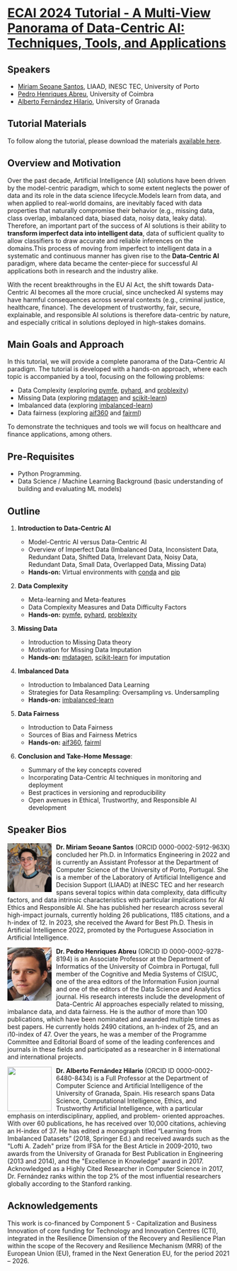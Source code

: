 # [ECAI 2024 Tutorial - A Multi-View Panorama of Data-Centric AI: Techniques, Tools, and Applications](https://miriamspsantos.github.io/dcai-ecai-tutorial-2024/)

## Speakers

* [Miriam Seoane Santos](https://scholar.google.pt/citations?user=isaI6u8AAAAJ&hl=pt-PT), LIAAD, INESC TEC, University of Porto
* [Pedro Henriques Abreu](https://scholar.google.pt/citations?user=nfIVXcMAAAAJ&hl=pt-PT), University of Coimbra
* [Alberto Fernández Hilario](https://scholar.google.pt/citations?user=FI0eA8kAAAAJ&hl=pt-PT), University of Granada

## Tutorial Materials
To follow along the tutorial, please download the materials [available here](https://bit.ly/3C37TjK).

## Overview and Motivation
Over the past decade, Artificial Intelligence (AI) solutions have been driven by the model-centric paradigm, which to some extent neglects the power of data and its role in the data science lifecycle.Models learn from data, and when applied to real-world domains, are inevitably faced with data properties that naturally compromise their behavior (e.g., missing data, class overlap, imbalanced data, biased data, noisy data, leaky data). Therefore, an important part of the success of AI solutions is their ability to **transform imperfect data into intelligent data**, data of sufficient quality to allow classifiers to draw accurate and reliable inferences on the domains.This process of moving from imperfect to intelligent data in a systematic and continuous manner has given rise to the **Data-Centric AI** paradigm, where data became the center-piece for successful AI applications both in research and the industry alike.

With the recent breakthroughs in the EU AI Act, the shift towards Data-Centric AI becomes all the more crucial, since unchecked AI systems may have harmful consequences across several contexts (e.g., criminal justice, healthcare, finance). The development of trustworthy, fair, secure, explainable, and responsible AI solutions is therefore data-centric by nature, and especially critical in solutions deployed in high-stakes domains.


## Main Goals and Approach
In this tutorial, we will provide a complete panorama of the Data-Centric AI paradigm. The tutorial is developed with a hands-on approach, where each topic is accompanied by a tool, focusing on the following problems: 

- Data Complexity (exploring [pymfe](https://pymfe.readthedocs.io/en/latest/index.html), [pyhard](https://ita-ml.gitlab.io/pyhard/), and [problexity](https://problexity.readthedocs.io/en/latest/))
- Missing Data (exploring [mdatagen](https://pypi.org/project/mdatagen/) and [scikit-learn]())
- Imbalanced data (exploring [imbalanced-learn](https://imbalanced-learn.org/stable/))
- Data fairness (exploring [aif360](https://aif360.res.ibm.com) and [fairml](https://github.com/adebayoj/fairml))

To demonstrate the techniques and tools we will focus on healthcare and finance applications, among others. 


## Pre-Requisites
- Python Programming.
- Data Science / Machine Learning Background (basic understanding of building and evaluating ML models)

## Outline
1. **Introduction to Data-Centric AI**
    - Model-Centric AI versus Data-Centric AI
    - Overview of Imperfect Data (Imbalanced Data, Inconsistent Data, Redundant Data, Shifted Data, Irrelevant Data, Noisy Data, Redundant Data, Small Data, Overlapped Data, Missing Data)
    - **Hands-on:** Virtual environments with [conda](https://docs.conda.io/en/latest/) and [pip](https://pypi.org/project/pip/)

2. **Data Complexity**
    - Meta-learning and Meta-features
    - Data Complexity Measures and Data Difficulty Factors
    - **Hands-on:** [pymfe](https://pymfe.readthedocs.io/en/latest/index.html), [pyhard](https://ita-ml.gitlab.io/pyhard/), [problexity](https://problexity.readthedocs.io/en/latest/)

3. **Missing Data**
    - Introduction to Missing Data theory
    - Motivation for Missing Data Imputation
    - **Hands-on:** [mdatagen](https://pypi.org/project/mdatagen/), [scikit-learn]() for imputation

4. **Imbalanced Data**
    - Introduction to Imbalanced Data Learning
    - Strategies for Data Resampling: Oversampling vs. Undersampling
    - **Hands-on:** [imbalanced-learn](https://imbalanced-learn.org/stable/)

5. **Data Fairness**
    - Introduction to Data Fairness
    - Sources of Bias and Fairness Metrics
    - **Hands-on:** [aif360](https://aif360.res.ibm.com), [fairml](https://github.com/adebayoj/fairml)

6. **Conclusion and Take-Home Message**:
    - Summary of the key concepts covered
    - Incorporating Data-Centric AI techniques in monitoring and deployment
    - Best practices in versioning and reproducibility
    - Open avenues in Ethical, Trustworthy, and Responsible AI development

## Speaker Bios
<img style="float:left;width:100px;height:110px;  padding-right:10px" src="img/MS.png">

**Dr. Miriam Seoane Santos** (ORCID 0000-0002-5912-963X) concluded her Ph.D. in Informatics Engineering in 2022 and is currently an Assistant Professor at the Department of Computer Science of the University of Porto, Portugal. She is a member of the Laboratory of Artificial Intelligence and Decision Support (LIAAD) at INESC TEC and her research spans several topics within data complexity, data difficulty factors, and data intrinsic characteristics with particular implications for AI Ethics and Responsible AI. She has published her research across several high-impact journals, currently holding 26 publications, 1185 citations, and a h-index of 12. In 2023, she received the Award for Best Ph.D. Thesis in Artificial Intelligence 2022, promoted by the Portuguese Association in Artificial Intelligence.

<img style="float:left;width:100px;height:120px;  padding-right:10px" src="img/PA.jpeg">

**Dr. Pedro Henriques Abreu** (ORCID ID 0000-0002-9278-8194) is an Associate Professor at the Department of Informatics of the University of Coimbra in Portugal, full member of the Cognitive and Media Systems of CISUC, one of the area editors of the Information Fusion journal and one of the editors of the Data Science and Analytics journal. His research interests include the development of Data-Centric AI approaches especially related to missing, imbalance data, and data fairness. He is the author of more than 100 publications, which have been nominated and awarded multiple times as best papers. He currently holds 2490 citations, an h-index of 25, and an i10-index of 47. Over the years, he was a member of the Programme Committee and Editorial Board of some of the leading conferences and journals in these fields and participated as a researcher in 8 international and international projects.

<img style="float:left;width:100px;height:100px;  padding-right:10px" src="img/AF.jpg">

**Dr. Alberto Fernández Hilario** (ORCID ID 0000-0002-6480-8434) is a Full Professor at the Department of Computer Science and Artificial Intelligence of the University of Granada, Spain. His research spans Data Science, Computational Intelligence, Ethics, and Trustworthy Artificial Intelligence, with a particular emphasis on interdisciplinary, applied, and problem- oriented approaches. With over 60 publications, he has received over 10,000 citations, achieving an H-index of 37. He has edited a monograph titled “Learning from Imbalanced Datasets” (2018, Springer Ed.) and received awards such as the "Lofti A. Zadeh" prize from IFSA for the Best Article in 2009-2010, two awards from the University of Granada for Best Publication in Engineering (2013 and 2014), and the "Excellence in Knowledge" award in 2017. Acknowledged as a Highly Cited Researcher in Computer Science in 2017, Dr. Fernández ranks within the top 2% of the most influential researchers globally according to the Stanford ranking. 


## Acknowledgements
This work is co-financed by Component 5 - Capitalization and Business Innovation of core funding for Technology and Innovation Centres (CTI), integrated in the Resilience Dimension of the Recovery and Resilience Plan within the scope of the Recovery and Resilience Mechanism (MRR) of the European Union (EU), framed in the Next Generation EU, for the period 2021 – 2026.

